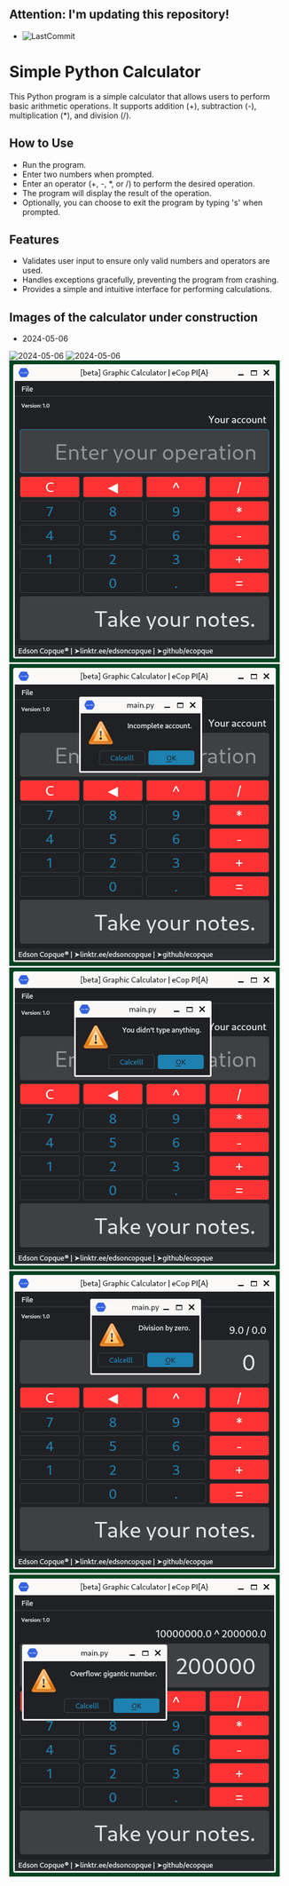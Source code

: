 ## Attention: **I'm updating this repository!**
- ![LastCommit](https://img.shields.io/github/last-commit/ecopque/basic_calculator?logo=python&logoColor=white&label=Last+update&color=9bf12&&style=flat)&nbsp;

# Simple Python Calculator

This Python program is a simple calculator that allows users to perform basic arithmetic operations. It supports addition (+), subtraction (-), multiplication (*), and division (/).

## How to Use

- Run the program.
- Enter two numbers when prompted.
- Enter an operator (+, -, *, or /) to perform the desired operation.
- The program will display the result of the operation.
- Optionally, you can choose to exit the program by typing 's' when prompted.

## Features

- Validates user input to ensure only valid numbers and operators are used.
- Handles exceptions gracefully, preventing the program from crashing.
- Provides a simple and intuitive interface for performing calculations.

## Images of the calculator under construction
- 2024-05-06&nbsp;

![2024-05-06](https://github.com/ecopque/basic_calculator/blob/main/files/Faca06.png)
![2024-05-06](https://github.com/ecopque/basic_calculator/blob/main/files/Faca07.png)
![2024-05-06](https://github.com/ecopque/basic_calculator/blob/main/files/Faca01.png)
![2024-05-06](https://github.com/ecopque/basic_calculator/blob/main/files/Faca02.png)
![2024-05-06](https://github.com/ecopque/basic_calculator/blob/main/files/Faca03.png)
![2024-05-06](https://github.com/ecopque/basic_calculator/blob/main/files/Faca04.png)
![2024-05-06](https://github.com/ecopque/basic_calculator/blob/main/files/Faca05.png)
